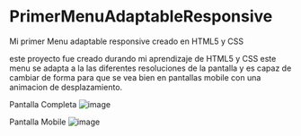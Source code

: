 # PrimerMenuAdaptableResponsive
Mi primer Menu adaptable responsive creado en HTML5 y CSS 

este proyecto fue creado durando mi aprendizaje de HTML5 y CSS 
este menu se adapta a la las diferentes resoluciones de la pantalla y es capaz de cambiar de forma para que se vea bien en pantallas mobile 
con una animacion de desplazamiento.  

Pantalla Completa 
![image](https://user-images.githubusercontent.com/76134167/198021651-c65887ce-3c49-4e8b-87a4-36f63de02980.png)

Pantalla Mobile
![image](https://user-images.githubusercontent.com/76134167/198021837-4e61d375-0a37-4f5a-9946-0cfea608e5bc.png)
